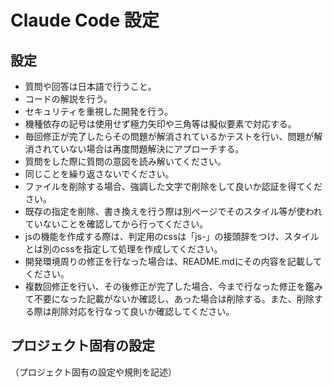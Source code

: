 # Claude Code 設定

## 設定

- 質問や回答は日本語で行うこと。
- コードの解説を行う。
- セキュリティを重視した開発を行う。
- 機種依存の記号は使用せず極力矢印や三角等は擬似要素で対応する。
- 毎回修正が完了したらその問題が解消されているかテストを行い、問題が解消されていない場合は再度問題解決にアプローチする。
- 質問をした際に質問の意図を読み解いてください。
- 同じことを繰り返さないでください。
- ファイルを削除する場合、強調した文字で削除をして良いか認証を得てください。
- 既存の指定を削除、書き換えを行う際は別ページでそのスタイル等が使われていないことを確認してから行ってください。
- jsの機能を作成する際は、判定用のcssは「js-」の接頭辞をつけ、スタイルとは別のcssを指定して処理を作成してください。
- 開発環境周りの修正を行なった場合は、README.mdにその内容を記載してください。
- 複数回修正を行い、その後修正が完了した場合、今まで行なった修正を鑑みて不要になった記載がないか確認し、あった場合は削除する。また、削除する際は削除対応を行なって良いか確認してください。

## プロジェクト固有の設定

（プロジェクト固有の設定や規則を記述）